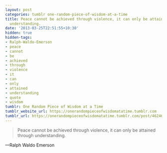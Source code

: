 ```yaml
---
layout: post
categories: tumblr one-random-piece-of-wisdom-at-a-time
title: Peace cannot be achieved through violence, it can only be attained through
  understanding.
date: '2013-03-25T22:51:55+10:30'
hidden: true
hidden-tags:
- Ralph-Waldo-Emerson
- peace
- cannot
- be
- achieved
- through
- violence
- it
- can
- only
- attained
- understanding
- quote
- wisdom
tumblr: One Random Piece of Wisdom at a Time
tumblr_website_url: https://onerandompieceofwisdomatatime.tumblr.com
tumblr_url: https://onerandompieceofwisdomatatime.tumblr.com/post/46246067594/peace-cannot-be-achieved-through-violence-it-can
---
```

> Peace cannot be achieved through violence, it can only be attained through understanding.

—Ralph Waldo Emerson
